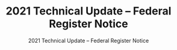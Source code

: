 ---
layout: resources-landing
title: "2021 Technical Update &ndash; Federal Register Notice"
subtitle: "2021 Technical Update &ndash; Federal Register Notice"
doc-link: ../assets/files/FR Notice 2021 Compliance Supplement Technical Update 04 08 22.pdf
filters: federal-financial-assistance compliance-supplement 2021
fiscal_year: 2021
---
